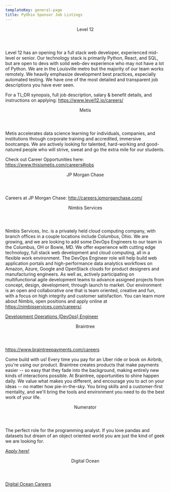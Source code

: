 ```yaml
---
templateKey: general-page
title: PyOhio Sponsor Job Listings
---
```


<div class="job-listings">
<!-- <div class="card">
  <header class="card-header">
    <p class="card-header-title">
      Sponsor name here
    </p>
  </header>
  <div class="card-content">
    Listing here
  </div>
</div> -->

<div class="card">
  <header class="card-header">
    <p class="card-header-title">
      Level 12
    </p>
  </header>
  <div class="card-content">
<p>Level 12 has an opening for a full stack web developer, experienced mid-level or senior.  Our technology stack is primarily Python, React, and SQL, but are open to devs with solid web-dev experience who may not have a lot of Python. We are in the Louisville metro but the majority of our team works remotely. We heavily emphasize development best practices, especially automated testing. We have one of the most detailed and transparent job descriptions you have ever seen.</p>
<p>For a TL;DR synopsis, full job description, salary & benefit details, and instructions on applying: <a href="https://www.level12.io/careers/">https://www.level12.io/careers/</a></p>
</div>
</div>

<div class="card">
  <header class="card-header">
    <p class="card-header-title">
      Metis
    </p>
  </header>
  <div class="card-content">
  <p>Metis accelerates data science learning for individuals, companies, and institutions through corporate training and accredited, immersive bootcamps. We are actively looking for talented, hard-working and good-natured people who will strive, sweat and go the extra mile for our students.</p>
  <p>Check out Career Opportunities here: <a href="https://www.thisismetis.com/careers#jobs">https://www.thisismetis.com/careers#jobs</a></p>
  </div>
</div>

<div class="card">
  <header class="card-header">
    <p class="card-header-title">
      JP Morgan Chase
    </p>
  </header>
  <div class="card-content">
    <p>Careers at JP Morgan Chase: <a href="http://careers.jpmorganchase.com/">http://careers.jpmorganchase.com/</a></p>
  </div>
</div>

<div class="card">
  <header class="card-header">
    <p class="card-header-title">
      Nimbis Services
    </p>
  </header>
  <div class="card-content">
<p>Nimbis Services, Inc. is a privately held cloud computing company, with branch offices
in a couple locations include Columbus, Ohio. We are growing, and we are looking to
add some DevOps Engineers to our team in the Columbus, OH or Bowie, MD. We offer
experience with cutting edge technology, full stack web development and cloud
computing, all in a flexible work environment. The DevOps Engineer role will help build
web application portals and high-performance data analytics workflows on Amazon,
Azure, Google and OpenStack clouds for product designers and manufacturing
engineers. As well as, actively participating on multifunctional agile development teams
to advance assigned projects from concept, design, development, through launch to
market. Our environment is an open and collaborative one that is team oriented,
creative and fun, with a focus on high integrity and customer satisfaction.
You can learn more about Nimbis, open positions and apply online at
<a href="https://nimbisservices.com/careers/">https://nimbisservices.com/careers/</a>.</p>
<p><a href="https://nimbisservices.com/careers/senior-development-operations-devops-engineer/">Development Operations (DevOps) Engineer</a></p>
  </div>
</div>

<div class="card">
  <header class="card-header">
    <p class="card-header-title">
      Braintree
    </p>
  </header>
  <div class="card-content">
    <p><a href="https://www.braintreepayments.com/careers">https://www.braintreepayments.com/careers</a><p>
    <p>Come build with us! Every time you pay for an Uber ride or book on Airbnb, you're using our product. Braintree creates products that make payments easier -- so easy that they fade into the background, making entirely new kinds of interactions possible. At Braintree, opportunities to shine happen daily. We value what makes you different, and encourage you to act on your ideas -- no matter how pie-in-the-sky. You bring skills and a customer-first mentality, and we'll bring the tools and environment you need to do the best work of your life.</p>
  </div>
</div>

<div class="card">
  <header class="card-header">
    <p class="card-header-title">
        Numerator
    </p>
  </header>
  <div class="card-content">
    <p>The perfect role for the programming analyst. If you love pandas and datasets but dream of an object oriented world you are just the kind of geek we are looking for.</p>
    <p><a href="http://hrbrg.co/C43DJM">Apply here!</a></p>
  </div>
</div>

<div class="card">
  <header class="card-header">
    <p class="card-header-title">
      Digital Ocean
    </p>
  </header>
  <div class="card-content">
     <a href="https://www.digitalocean.com/careers/">Digital Ocean Careers</a>
  </div>
</div>

</div>